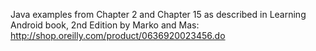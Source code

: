 Java examples from Chapter 2 and Chapter 15 as described in Learning Android book, 2nd Edition by Marko and Mas: 
http://shop.oreilly.com/product/0636920023456.do
